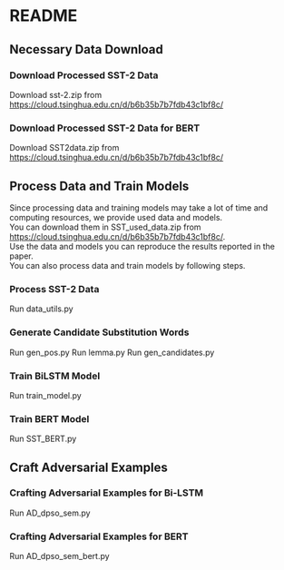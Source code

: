 # README
## Necessary Data Download
### Download Processed SST-2 Data  
Download sst-2.zip from https://cloud.tsinghua.edu.cn/d/b6b35b7b7fdb43c1bf8c/
### Download Processed SST-2 Data for BERT  
Download SST2data.zip from https://cloud.tsinghua.edu.cn/d/b6b35b7b7fdb43c1bf8c/
## Process Data and Train Models
Since processing data and training models may take a lot of time and computing resources, we provide used data and models.  
You can download them in SST_used_data.zip from https://cloud.tsinghua.edu.cn/d/b6b35b7b7fdb43c1bf8c/.  
Use the data and models you can reproduce the results reported in the paper.   
You can also process data and train models by following steps.
### Process SST-2 Data  
Run data_utils.py
### Generate Candidate Substitution Words  
Run gen_pos.py
Run lemma.py
Run gen_candidates.py
### Train BiLSTM Model  
Run train_model.py
### Train BERT Model  
Run SST_BERT.py
## Craft Adversarial Examples
### Crafting Adversarial Examples for Bi-LSTM
Run AD_dpso_sem.py
### Crafting Adversarial Examples for BERT
Run AD_dpso_sem_bert.py
